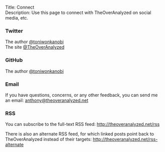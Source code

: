 Title: Connect  
Description: Use this page to connect with TheOverAnalyzed on social media, etc.  

### Twitter

The author [@toniwonkanobi][1]  
The site [@TheOverAnalyzed][2]

### GitHub

The author [@toniwonkanobi][3]

### Email

If you have questions, concerns, or any other feedback, you can send me an email: <anthony@theoveranalyzed.net>
  
### RSS

You can subscribe to the full-text RSS feed: <http://theoveranalyzed.net/rss>

There is also an alternate RSS feed, for which linked posts point back to TheOverAnalyzed instead of their targets: <http://theoveranalyzed.net/rss-alternate>

[1]: http://www.twitter.com/toniwonkanobi "Me on Twitter"
[2]: http://www.twitter.com/theoveranalyzed "Twitter account for TheOverAnalyzed (occasional site updates, in addition to auto-postings)"
[3]: https://github.com/ToniWonKanobi "Me on GitHub"
